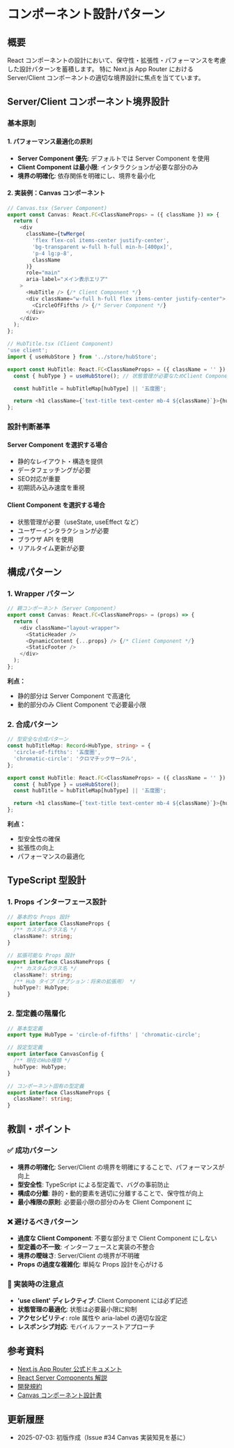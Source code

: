 # コンポーネント設計パターン

## 概要

React コンポーネントの設計において、保守性・拡張性・パフォーマンスを考慮した設計パターンを蓄積します。
特に Next.js App Router における Server/Client コンポーネントの適切な境界設計に焦点を当てています。

## Server/Client コンポーネント境界設計

### 基本原則

#### 1. パフォーマンス最適化の原則

- **Server Component 優先**: デフォルトでは Server Component を使用
- **Client Component は最小限**: インタラクションが必要な部分のみ
- **境界の明確化**: 依存関係を明確にし、境界を最小化

#### 2. 実装例：Canvas コンポーネント

```typescript
// Canvas.tsx (Server Component)
export const Canvas: React.FC<ClassNameProps> = ({ className }) => {
  return (
    <div
      className={twMerge(
        'flex flex-col items-center justify-center',
        'bg-transparent w-full h-full min-h-[400px]',
        'p-4 lg:p-8',
        className
      )}
      role="main"
      aria-label="メイン表示エリア"
    >
      <HubTitle /> {/* Client Component */}
      <div className="w-full h-full flex items-center justify-center">
        <CircleOfFifths /> {/* Server Component */}
      </div>
    </div>
  );
};
```

```typescript
// HubTitle.tsx (Client Component)
'use client';
import { useHubStore } from '../store/hubStore';

export const HubTitle: React.FC<ClassNameProps> = ({ className = '' }) => {
  const { hubType } = useHubStore(); // 状態管理が必要なためClient Component

  const hubTitle = hubTitleMap[hubType] || '五度圏';

  return <h1 className={`text-title text-center mb-4 ${className}`}>{hubTitle}</h1>;
};
```

### 設計判断基準

#### Server Component を選択する場合

- 静的なレイアウト・構造を提供
- データフェッチングが必要
- SEO対応が重要
- 初期読み込み速度を重視

#### Client Component を選択する場合

- 状態管理が必要（useState, useEffect など）
- ユーザーインタラクションが必要
- ブラウザ API を使用
- リアルタイム更新が必要

## 構成パターン

### 1. Wrapper パターン

```typescript
// 親コンポーネント（Server Component）
export const Canvas: React.FC<ClassNameProps> = (props) => {
  return (
    <div className="layout-wrapper">
      <StaticHeader />
      <DynamicContent {...props} /> {/* Client Component */}
      <StaticFooter />
    </div>
  );
};
```

**利点：**

- 静的部分は Server Component で高速化
- 動的部分のみ Client Component で必要最小限

### 2. 合成パターン

```typescript
// 型安全な合成パターン
const hubTitleMap: Record<HubType, string> = {
  'circle-of-fifths': '五度圏',
  'chromatic-circle': 'クロマチックサークル',
};

export const HubTitle: React.FC<ClassNameProps> = ({ className = '' }) => {
  const { hubType } = useHubStore();
  const hubTitle = hubTitleMap[hubType] || '五度圏';

  return <h1 className={`text-title text-center mb-4 ${className}`}>{hubTitle}</h1>;
};
```

**利点：**

- 型安全性の確保
- 拡張性の向上
- パフォーマンスの最適化

## TypeScript 型設計

### 1. Props インターフェース設計

```typescript
// 基本的な Props 設計
export interface ClassNameProps {
  /** カスタムクラス名 */
  className?: string;
}

// 拡張可能な Props 設計
export interface ClassNameProps {
  /** カスタムクラス名 */
  className?: string;
  /** Hub タイプ（オプション：将来の拡張用） */
  hubType?: HubType;
}
```

### 2. 型定義の階層化

```typescript
// 基本型定義
export type HubType = 'circle-of-fifths' | 'chromatic-circle';

// 設定型定義
export interface CanvasConfig {
  /** 現在のHub種類 */
  hubType: HubType;
}

// コンポーネント固有の型定義
export interface ClassNameProps {
  className?: string;
}
```

## 教訓・ポイント

### ✅ 成功パターン

- **境界の明確化**: Server/Client の境界を明確にすることで、パフォーマンスが向上
- **型安全性**: TypeScript による型定義で、バグの事前防止
- **構成の分離**: 静的・動的要素を適切に分離することで、保守性が向上
- **最小権限の原則**: 必要最小限の部分のみを Client Component に

### ❌ 避けるべきパターン

- **過度な Client Component**: 不要な部分まで Client Component にしない
- **型定義の不一致**: インターフェースと実装の不整合
- **境界の曖昧さ**: Server/Client の境界が不明確
- **Props の過度な複雑化**: 単純な Props 設計を心がける

### 🔧 実装時の注意点

- **'use client' ディレクティブ**: Client Component には必ず記述
- **状態管理の最適化**: 状態は必要最小限に抑制
- **アクセシビリティ**: role 属性や aria-label の適切な設定
- **レスポンシブ対応**: モバイルファーストアプローチ

## 参考資料

- [Next.js App Router 公式ドキュメント](https://nextjs.org/docs/app)
- [React Server Components 解説](https://react.dev/reference/react/use-client)
- [開発規約](../../03.developmentAgreement.md)
- [Canvas コンポーネント設計書](../../src/features/canvas/README.md)

## 更新履歴

- 2025-07-03: 初版作成（Issue #34 Canvas 実装知見を基に）
